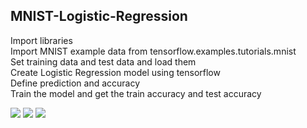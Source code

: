 ## MNIST-Logistic-Regression

Import libraries <br>
Import MNIST example data from tensorflow.examples.tutorials.mnist  <br>
Set training data and test data and load them <br>
Create Logistic Regression model using tensorflow <br>
Define prediction and accuracy <br>
Train the model and get the train accuracy and test accuracy

<img src="images/img1">
<img src="images/img2">
<img src="images/img3">


